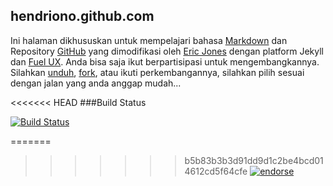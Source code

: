 ## hendriono.github.com

Ini halaman dikhususkan untuk mempelajari bahasa [Markdown](http://daringfireball.net/projects/markdown/syntax) dan Repository [GitHub](http://github.com) yang dimodifikasi oleh [Eric Jones](http://erjjones.github.com/) dengan platform Jekyll dan [Fuel UX](http://exacttarget.github.com/fuelux/). Anda bisa saja ikut berpartisipasi untuk mengembangkannya. Silahkan [unduh](https://github.com/hendriono/hendriono.github.com/archive/master.zip), [fork](https://github.com/hendriono/hendriono.github.com/fork), atau ikuti perkembangannya, silahkan pilih sesuai dengan jalan yang anda anggap mudah...

<<<<<<< HEAD
###Build Status

[![Build Status](https://secure.travis-ci.org/hendriono/hendriono.github.com.png?branch=master)](https://travis-ci.org/hendriono/hendriono.github.com)

=======
>>>>>>> b5b83b3b3d91dd9d1c2be4bcd014612cd5f64cfe
[![endorse](http://api.coderwall.com/hendriono/endorsecount.png)](http://coderwall.com/hendriono)